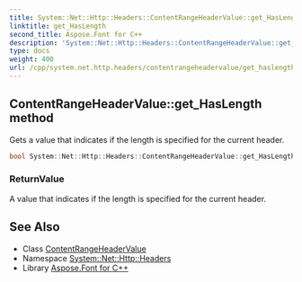 ```yaml
---
title: System::Net::Http::Headers::ContentRangeHeaderValue::get_HasLength method
linktitle: get_HasLength
second_title: Aspose.Font for C++
description: 'System::Net::Http::Headers::ContentRangeHeaderValue::get_HasLength method. Gets a value that indicates if the length is specified for the current header in C++.'
type: docs
weight: 400
url: /cpp/system.net.http.headers/contentrangeheadervalue/get_haslength/
---
```

## ContentRangeHeaderValue::get_HasLength method


Gets a value that indicates if the length is specified for the current header.

```cpp
bool System::Net::Http::Headers::ContentRangeHeaderValue::get_HasLength() const
```


### ReturnValue

A value that indicates if the length is specified for the current header.

## See Also

* Class [ContentRangeHeaderValue](../)
* Namespace [System::Net::Http::Headers](../../)
* Library [Aspose.Font for C++](../../../)
